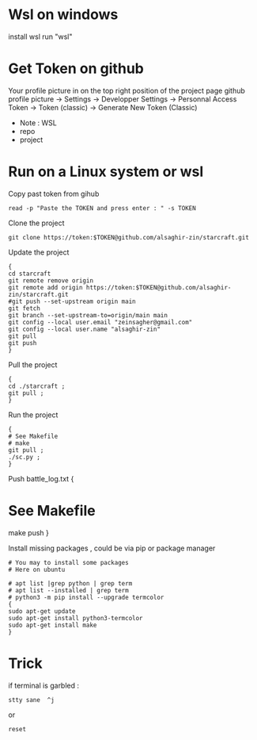 # Wsl on windows
install wsl
run "wsl"


# Get Token on github
Your profile picture in on the top right position of the project page
github profile picture -> Settings -> Developper Settings -> Personnal Access Token -> Token (classic) -> Generate New Token (Classic)
- Note : WSL
- repo
- project 

# Run on a Linux system or wsl
Copy past token from gihub
```
read -p "Paste the TOKEN and press enter : " -s TOKEN
```

Clone the project
```
git clone https://token:$TOKEN@github.com/alsaghir-zin/starcraft.git
```

Update the project
```
{
cd starcraft
git remote remove origin
git remote add origin https://token:$TOKEN@github.com/alsaghir-zin/starcraft.git
#git push --set-upstream origin main
git fetch
git branch --set-upstream-to=origin/main main
git config --local user.email "zeinsagher@gmail.com"
git config --local user.name "alsaghir-zin"
git pull
git push
}
```


Pull the project
```
{
cd ./starcraft ;
git pull ;
}
```
Run the project
```
{
# See Makefile
# make
git pull ;
./sc.py ;
}
```
Push battle_log.txt
{
# See Makefile
make push
}
 
Install missing packages , could be via pip or package manager 
```
# You may to install some packages
# Here on ubuntu

# apt list |grep python | grep term
# apt list --installed | grep term
# python3 -m pip install --upgrade termcolor
{
sudo apt-get update
sudo apt-get install python3-termcolor
sudo apt-get install make
}
```

# Trick 
if terminal is garbled :
```
stty sane  ^j
```

or 

```
reset
```
